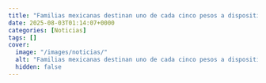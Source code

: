 ```yaml
---
title: "Familias mexicanas destinan uno de cada cinco pesos a dispositivos y servicios tecnológicos"
date: 2025-08-03T01:14:07+0000
categories: [Noticias]
tags: []
cover:
  image: "/images/noticias/"
  alt: "Familias mexicanas destinan uno de cada cinco pesos a dispositivos y servicios tecnológicos"
  hidden: false
---
```



